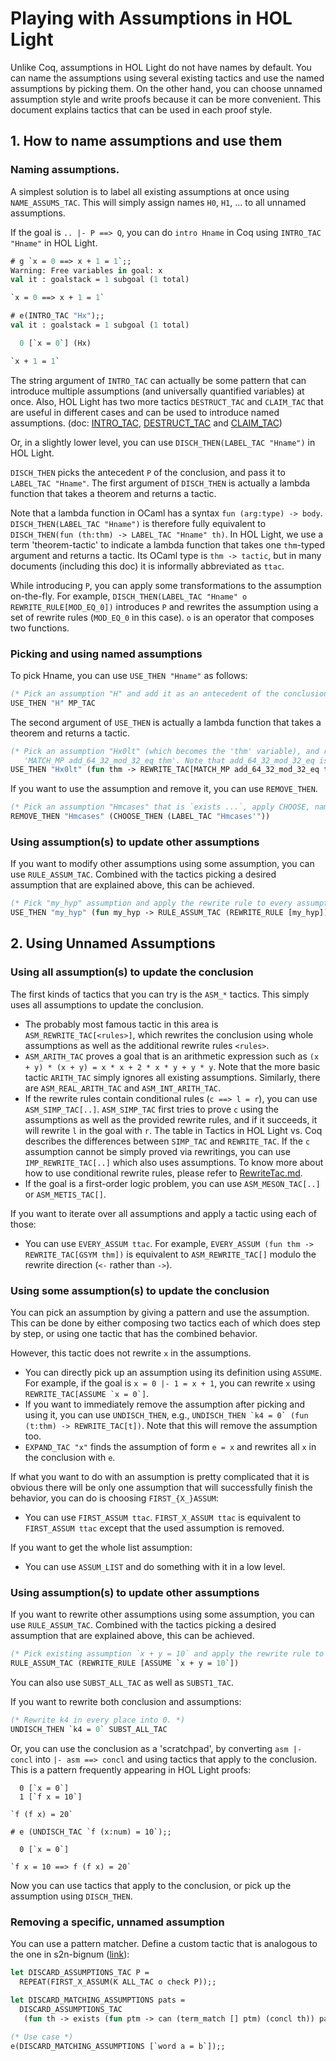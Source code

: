 # Playing with Assumptions in HOL Light

Unlike Coq, assumptions in HOL Light do not have names by default.
You can name the assumptions using several existing tactics and use the named assumptions by picking them.
On the other hand, you can choose unnamed assumption style and write proofs because it can be more
convenient.
This document explains tactics that can be used in each proof style.

## 1. How to name assumptions and use them

### Naming assumptions.

A simplest solution is to label all existing assumptions at once using `NAME_ASSUMS_TAC`.
This will simply assign names `H0`, `H1`, ... to all unnamed assumptions.

If the goal is `.. |- P ==> Q`, you can do `intro Hname` in Coq using `INTRO_TAC "Hname"` in HOL Light.

```ocaml
# g `x = 0 ==> x + 1 = 1`;;
Warning: Free variables in goal: x
val it : goalstack = 1 subgoal (1 total)

`x = 0 ==> x + 1 = 1`

# e(INTRO_TAC "Hx");;
val it : goalstack = 1 subgoal (1 total)

  0 [`x = 0`] (Hx)

`x + 1 = 1`
```

The string argument of `INTRO_TAC` can actually be some pattern that can introduce
multiple assumptions (and universally quantified variables) at once.
Also, HOL Light has two more tactics `DESTRUCT_TAC` and `CLAIM_TAC` that are useful in
different cases and can be used to introduce named assumptions.
(doc:
[INTRO_TAC](https://www.cl.cam.ac.uk/~jrh13/hol-light/HTML/INTRO_TAC.html),
[DESTRUCT_TAC](https://www.cl.cam.ac.uk/~jrh13/hol-light/HTML/DESTRUCT_TAC.html) and
[CLAIM_TAC](https://www.cl.cam.ac.uk/~jrh13/hol-light/HTML/CLAIM_TAC.html))

Or, in a slightly lower level, you can use `DISCH_THEN(LABEL_TAC "Hname")` in HOL Light.

`DISCH_THEN` picks the antecedent `P` of the conclusion, and pass it to `LABEL_TAC "Hname"`.
The first argument of `DISCH_THEN` is actually a lambda function that takes a theorem and returns a tactic.

Note that a lambda function in OCaml has a syntax `fun (arg:type) -> body`.
`DISCH_THEN(LABEL_TAC "Hname")` is therefore fully equivalent to `DISCH_THEN(fun (th:thm) -> LABEL_TAC "Hname" th)`.
In HOL Light, we use a term 'theorem-tactic' to indicate a lambda function that takes one `thm`-typed argument and returns a tactic.
Its OCaml type is `thm -> tactic`, but in many documents (including this doc) it is informally abbreviated as `ttac`.

While introducing `P`, you can apply some transformations to the assumption on-the-fly.
For example, `DISCH_THEN(LABEL_TAC "Hname" o REWRITE_RULE[MOD_EQ_0])` introduces `P` and rewrites the assumption using a set of rewrite rules (`MOD_EQ_0` in this case).
`o` is an operator that composes two functions.

### Picking and using named assumptions

To pick Hname, you can use `USE_THEN "Hname"` as follows:

```ocaml
(* Pick an assumption "H" and add it as an antecedent of the conclusion. *)
USE_THEN "H" MP_TAC
```

The second argument of `USE_THEN` is actually a lambda function that takes a theorem and returns a tactic.

```ocaml
(* Pick an assumption "Hx0lt" (which becomes the 'thm' variable), and rewrite the goal using an equation
   'MATCH_MP add_64_32_mod_32_eq thm'. Note that add_64_32_mod_32_eq is some P -> Q, and thm is matched to P. *)
USE_THEN "Hx0lt" (fun thm -> REWRITE_TAC[MATCH_MP add_64_32_mod_32_eq thm])
```

If you want to use the assumption and remove it, you can use `REMOVE_THEN`. 

```ocaml
(* Pick an assumption "Hmcases" that is `exists ...`, apply CHOOSE, name the resulting assumption as "Hmcases'" and remove the old "Hmcases". *)
REMOVE_THEN "Hmcases" (CHOOSE_THEN (LABEL_TAC "Hmcases'"))
```

### Using assumption(s) to update other assumptions

If you want to modify other assumptions using some assumption, you can use `RULE_ASSUM_TAC`.
Combined with the tactics picking a desired assumption that are explained above, this can be achieved.

```ocaml
(* Pick "my_hyp" assumption and apply the rewrite rule to every assumption. *)
USE_THEN "my_hyp" (fun my_hyp -> RULE_ASSUM_TAC (REWRITE_RULE [my_hyp]))
```

## 2. Using Unnamed Assumptions

### Using all assumption(s) to update the conclusion

The first kinds of tactics that you can try is the `ASM_*` tactics.
This simply uses all assumptions to update the conclusion.

- The probably most famous tactic in this area is `ASM_REWRITE_TAC[<rules>]`, which
rewrites the conclusion using whole assumptions as well as the additional rewrite rules `<rules>`.
- `ASM_ARITH_TAC` proves a goal that is an arithmetic expression such as `(x + y) * (x + y) = x * x + 2 * x * y + y * y`.
Note that the more basic tactic `ARITH_TAC` simply ignores all existing assumptions. Similarly, there are `ASM_REAL_ARITH_TAC` and `ASM_INT_ARITH_TAC`.
- If the rewrite rules contain conditional rules (`c ==> l = r`), you can use `ASM_SIMP_TAC[..]`.
`ASM_SIMP_TAC` first tries to prove `c` using the assumptions as well as the provided rewrite rules, and if it succeeds, it will rewrite `l` in the goal with `r`.
The table in Tactics in HOL Light vs. Coq describes the differences between `SIMP_TAC` and `REWRITE_TAC`. If the `c` assumption cannot be simply proved via rewritings, you can use `IMP_REWRITE_TAC[..]` which also uses assumptions.
To know more about how to use conditional rewrite rules, please refer to [RewriteTac.md](RewriteTac.md).
- If the goal is a first-order logic problem, you can use `ASM_MESON_TAC[..]` or `ASM_METIS_TAC[]`.

If you want to iterate over all assumptions and apply a tactic using each of those:

- You can use `EVERY_ASSUM ttac`. For example, `EVERY_ASSUM (fun thm -> REWRITE_TAC[GSYM thm])` is equivalent to `ASM_REWRITE_TAC[]` modulo the rewrite direction (`<-` rather than `->`).

### Using some assumption(s) to update the conclusion

You can pick an assumption by giving a pattern and use the assumption.
This can be done by either composing two tactics each of which does step by step, or using one tactic that has the combined behavior.

However, this tactic does not rewrite `x` in the assumptions.
- You can directly pick up an assumption using its definition using `ASSUME`.
For example, if the goal is `x = 0 |- 1 = x + 1`, you can rewrite `x` using ``REWRITE_TAC[ASSUME `x = 0`]``.
- If you want to immediately remove the assumption after picking and using it, you can use `UNDISCH_THEN`, e.g., ``UNDISCH_THEN `k4 = 0` (fun (t:thm) -> REWRITE_TAC[t])``.
Note that this will remove the assumption too.
- `EXPAND_TAC "x"` finds the assumption of form `e = x` and rewrites all `x` in the conclusion with `e`.

If what you want to do with an assumption is pretty complicated that it is obvious there will be only one assumption that will successfully finish the behavior, you can do is choosing `FIRST_{X_}ASSUM`:

- You can use `FIRST_ASSUM ttac`.
`FIRST_X_ASSUM ttac` is equivalent to `FIRST_ASSUM ttac` except that the used assumption is removed.

If you want to get the whole list assumption:

- You can use `ASSUM_LIST` and do something with it in a low level.


### Using assumption(s) to update other assumptions

If you want to rewrite other assumptions using some assumption, you can use `RULE_ASSUM_TAC`.
Combined with the tactics picking a desired assumption that are explained above, this can be achieved.

```ocaml
(* Pick existing assumption `x + y = 10` and apply the rewrite rule to every assumption including itself. *)
RULE_ASSUM_TAC (REWRITE_RULE [ASSUME `x + y = 10`])
```

You can also use `SUBST_ALL_TAC` as well as `SUBST1_TAC`.

If you want to rewrite both conclusion and assumptions:
```ocaml
(* Rewrite k4 in every place into 0. *)
UNDISCH_THEN `k4 = 0` SUBST_ALL_TAC
```
Or, you can use the conclusion as a 'scratchpad', by converting `asm |- concl` into `|- asm ==> concl`
and using tactics that apply to the conclusion.
This is a pattern frequently appearing in HOL Light proofs:
```
  0 [`x = 0`]
  1 [`f x = 10`]

`f (f x) = 20`

# e (UNDISCH_TAC `f (x:num) = 10`);;

  0 [`x = 0`]

`f x = 10 ==> f (f x) = 20`
```

Now you can use tactics that apply to the conclusion, or pick up the assumption using `DISCH_THEN`.

### Removing a specific, unnamed assumption

You can use a pattern matcher.
Define a custom tactic that is analogous to the one in s2n-bignum ([link](https://github.com/awslabs/s2n-bignum/blob/b0aa5e4bc2b897cfa4b5d5d5e49c94f371afd0be/arm/proofs/arm.ml#L405-L410)):

```ocaml
let DISCARD_ASSUMPTIONS_TAC P =
  REPEAT(FIRST_X_ASSUM(K ALL_TAC o check P));;

let DISCARD_MATCHING_ASSUMPTIONS pats =
  DISCARD_ASSUMPTIONS_TAC
   (fun th -> exists (fun ptm -> can (term_match [] ptm) (concl th)) pats);;
   
(* Use case *)
e(DISCARD_MATCHING_ASSUMPTIONS [`word a = b`]);;
```
